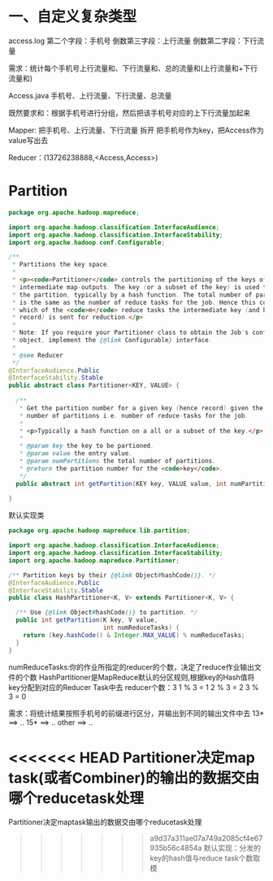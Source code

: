 # 一、自定义复杂类型

access.log
    第二个字段：手机号
    倒数第三字段：上行流量
    倒数第二字段：下行流量

需求：统计每个手机号上行流量和、下行流量和、总的流量和(上行流量和+下行流量和)

Access.java
    手机号、上行流量、下行流量、总流量

既然要求和：根据手机号进行分组，然后把该手机号对应的上下行流量加起来

Mapper: 把手机号、上行流量、下行流量 拆开
    把手机号作为key，把Access作为value写出去

Reducer：(13726238888,<Access,Access>)

# Partition

```java
package org.apache.hadoop.mapreduce;

import org.apache.hadoop.classification.InterfaceAudience;
import org.apache.hadoop.classification.InterfaceStability;
import org.apache.hadoop.conf.Configurable;

/** 
 * Partitions the key space.
 * 
 * <p><code>Partitioner</code> controls the partitioning of the keys of the 
 * intermediate map-outputs. The key (or a subset of the key) is used to derive
 * the partition, typically by a hash function. The total number of partitions
 * is the same as the number of reduce tasks for the job. Hence this controls
 * which of the <code>m</code> reduce tasks the intermediate key (and hence the 
 * record) is sent for reduction.</p>
 * 
 * Note: If you require your Partitioner class to obtain the Job's configuration
 * object, implement the {@link Configurable} interface.
 * 
 * @see Reducer
 */
@InterfaceAudience.Public
@InterfaceStability.Stable
public abstract class Partitioner<KEY, VALUE> {
  
  /** 
   * Get the partition number for a given key (hence record) given the total 
   * number of partitions i.e. number of reduce-tasks for the job.
   *   
   * <p>Typically a hash function on a all or a subset of the key.</p>
   *
   * @param key the key to be partioned.
   * @param value the entry value.
   * @param numPartitions the total number of partitions.
   * @return the partition number for the <code>key</code>.
   */
  public abstract int getPartition(KEY key, VALUE value, int numPartitions);
  
}
```

默认实现类
```java
package org.apache.hadoop.mapreduce.lib.partition;

import org.apache.hadoop.classification.InterfaceAudience;
import org.apache.hadoop.classification.InterfaceStability;
import org.apache.hadoop.mapreduce.Partitioner;

/** Partition keys by their {@link Object#hashCode()}. */
@InterfaceAudience.Public
@InterfaceStability.Stable
public class HashPartitioner<K, V> extends Partitioner<K, V> {

  /** Use {@link Object#hashCode()} to partition. */
  public int getPartition(K key, V value,
                          int numReduceTasks) {
    return (key.hashCode() & Integer.MAX_VALUE) % numReduceTasks;
  }
}

```


numReduceTasks:你的作业所指定的reducer的个数，决定了reduce作业输出文件的个数
HashPartitioner是MapReduce默认的分区规则,根据key的Hash值将key分配到对应的Reducer Task中去
reducer个数：3
1 % 3 = 1
2 % 3 = 2
3 % 3 = 0

需求：将统计结果按照手机号的前缀进行区分，并输出到不同的输出文件中去
    13* ==> ..
    15* ==> ..
    other ==> ..

<<<<<<< HEAD
Partitioner决定map task(或者Combiner)的输出的数据交由哪个reducetask处理
=======
Partitioner决定maptask输出的数据交由哪个reducetask处理
>>>>>>> a9d37a311ae07a749a2085cf4e67935b56c4854a
默认实现：分发的key的hash值与reduce task个数取模
